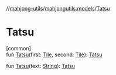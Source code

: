//[mahjong-utils](../../index.md)/[mahjongutils.models](index.md)/[Tatsu](-tatsu.md)

# Tatsu

[common]\
fun [Tatsu](-tatsu.md)(first: [Tile](-tile/index.md), second: [Tile](-tile/index.md)): [Tatsu](-tatsu/index.md)

fun [Tatsu](-tatsu.md)(text: [String](https://kotlinlang.org/api/latest/jvm/stdlib/kotlin/-string/index.html)): [Tatsu](-tatsu/index.md)

